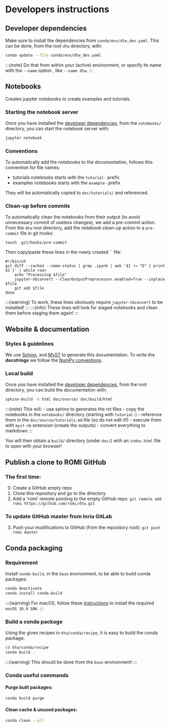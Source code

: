 # Developers instructions

## Developer dependencies
Make sure to install the dependencies from ``conda/env/dtw_dev.yaml``.
This can be done, from the root `dtw` directory, with:
```bash
conda update --file conda/env/dtw_dev.yaml
```

:::{note}
Do that from within your (active) environment, or specify its name with the `--name` option , like `--name dtw`. 
:::


## Notebooks
Creates jupyter notebooks to create examples and tutorials.

### Starting the notebook server
Once you have installed the [developer dependencies](#developer-dependencies), from the ``notebooks/`` directory, you can start the notebook server with:
```bash
jupyter notebook
```

### Conventions
To automatically add the notebooks to the documentation, follows this convention for file names:
  - tutorials notebooks starts with the `tutorial-` prefix
  - examples notebooks starts with the `example-` prefix

They will be automatically copied to `doc/tutorials/` and referenced.

### Clean-up before commits
To automatically clean the notebooks from their output (to avoid unnecessary commit of useless changes), we add a pre-commit action.
From the `dtw` root directory, add the notebook clean-up action to a `pre-commit` file in git hooks:
```shell
touch .git/hooks/pre-commit
```
Then copy/paste these lines in the newly created `` file:
```shell
#!/bin/sh
git diff --cached --name-status | grep .ipynb | awk '$1 != "D" { print $2 }' | while rea>
    echo "Processing $file"
    jupyter-nbconvert --ClearOutputPreprocessor.enabled=True --inplace $file
    git add $file
done
```
:::{warning}
To work, these lines obviously require `jupyter-nbconvert` to be installed!
:::
:::{info}
These lines will look for staged notebooks and clean them before staging them again!
:::


## Website & documentation

### Styles & guidelines
We use [Sphinx](https://www.sphinx-doc.org/en/master/index.html), and [MyST](https://myst-parser.readthedocs.io/en/latest/index.html) to generate this documentation. 
To write the **docstrings** we follow the [NumPy conventions](https://numpydoc.readthedocs.io/en/latest/format.html).

### Local build
Once you have installed the [developer dependencies](#developer-dependencies), from the root directory, you can 
build  the documentation with:
```bash
sphinx-build -b html doc/source/ doc/build/html
```

:::{note}
This will:
    - use sphinx to generates the rst files
    - copy the notebooks in the `notebooks/` directory (starting with `tutorial-`)
    - reference them in the `doc/source/tutorials.md` file (so do not edit it!)
    - execute them with `myst-nb` extension (create the outputs)
    - convert everything to markdown
:::

You will then obtain a `build/` directory (under `doc/`) with an `index.html` file to open with your browser!


## Publish a clone to ROMI GitHub

### The first time:
0. Create a GitHub empty repo
1. Clone this repository and go to the directory
2. Add a 'romi' remote pointing to the empty GitHub repo: `git remote add romi https://github.com/romi/dtw.git`

### To update GitHub master from Inria GitLab
3. Push your modifications to GitHub (from the repository root): `git push romi master`


## Conda packaging

### Requirement
Install `conda-build`, in the `base` environment, to be able to build conda packages:
```bash
conda deactivate
conda install conda-build
```

:::{warning}
For macOS, follow these [instructions](https://docs.conda.io/projects/conda-build/en/latest/resources/compiler-tools.html#macos-sdk) to install the required `macOS 10.9 SDK`.
:::

### Build a conda package
Using the given recipes in `dtw/conda/recipe`, it is easy to build the conda package:
```bash
cd dtw/conda/recipe
conda build .
```

:::{warning}
This should be done from the `base` environment!
:::

### Conda useful commands

#### Purge built packages:
```bash
conda build purge
```

#### Clean cache & unused packages:
```bash
conda clean --all
```

